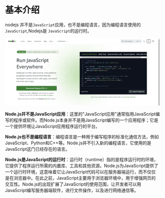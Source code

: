 # 基本介绍

 nodejs 并不是`JavaScript`应用，也不是编程语言，因为编程语言使用的`JavaScript`,Nodejs是 `JavaScript`的运行时。

<img src="./assets/node%E5%AE%98%E7%BD%91.png" style="zoom:50%;" />

**Node.js并不是JavaScript应用**：这里的"JavaScript应用"通常指用JavaScript编写的程序或软件。而Node.js本身并不是用JavaScript编写的一个应用程序；它是一个提供环境让JavaScript应用程序运行的平台。

**Node.js也不是编程语言**：编程语言是一种用于编写程序的标准化通信方法，例如JavaScript、Python和C++等。Node.js并不引入新的编程语言，它使用的是JavaScript这门已经存在的语言。

**Node.js是JavaScript的运行时**：运行时（runtime）指的是程序运行时的环境，它提供了程序运行所需的内置库、工具和其他资源。Node.js为JavaScript提供了一个运行时环境，这意味着它让JavaScript代码可以在服务器端运行，而不仅仅是在浏览器中。在此之前，JavaScript主要用于浏览器环境中，用于增强网页的交互性。Node.js的出现扩展了JavaScript的使用范围，让开发者可以用JavaScript编写服务器端软件，进行文件操作，以及进行网络通信等。


